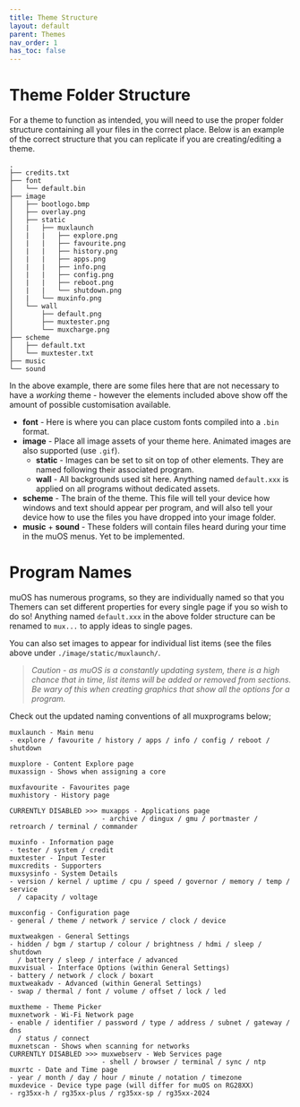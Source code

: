 ```yaml
---
title: Theme Structure
layout: default
parent: Themes
nav_order: 1
has_toc: false
---
```


# Theme Folder Structure
For a theme to function as intended, you will need to use the proper folder structure containing all your files in the correct
place. Below is an example of the correct structure that you can replicate if you are creating/editing a theme.

```
.
├── credits.txt
├── font
│   └── default.bin
├── image
│   ├── bootlogo.bmp
│   ├── overlay.png
│   ├── static
│   |   ├── muxlaunch
│   |   |   ├── explore.png
│   |   |   ├── favourite.png
│   |   |   ├── history.png
│   |   |   ├── apps.png
│   |   |   ├── info.png
│   |   |   ├── config.png
│   |   |   ├── reboot.png
│   |   |   └── shutdown.png
│   |   └── muxinfo.png
│   └── wall
│       ├── default.png
│       ├── muxtester.png
│       └── muxcharge.png
├── scheme
│   ├── default.txt
│   └── muxtester.txt
├── music
└── sound  
```
In the above example, there are some files here that are not necessary to have a *working* theme - however the elements included
above show off the amount of possible customisation available.
- **font** - Here is where you can place custom fonts compiled into a `.bin` format.
- **image** - Place all image assets of your theme here. Animated images are also supported (use `.gif`).
  - **static** - Images can be set to sit on top of other elements. They are named following their associated program.
  - **wall** - All backgrounds used sit here. Anything named `default.xxx` is applied on all programs without dedicated assets.
- **scheme** - The brain of the theme. This file will tell your device how windows and text should appear per program, and will also
               tell your device how to use the files you have dropped into your image folder.
- **music** + **sound** - These folders will contain files heard during your time in the muOS menus. Yet to be implemented.
  
# Program Names
muOS has numerous programs, so they are individually named so that you Themers can set different properties for every single page if
you so wish to do so!
Anything named ```default.xxx``` in the above folder structure can be renamed to  ```mux...``` to apply ideas to single pages.

You can also set images to appear for individual list items (see the files above under `./image/static/muxlaunch/`. 
> *Caution - as muOS is a constantly updating system, there is a high chance that in time, list items will be added or removed
from sections. Be wary of this when creating graphics that show all the options for a program.*

Check out the updated naming conventions of all muxprograms below;
```
muxlaunch - Main menu
- explore / favourite / history / apps / info / config / reboot / shutdown

muxplore - Content Explore page
muxassign - Shows when assigning a core

muxfavourite - Favourites page
muxhistory - History page

CURRENTLY DISABLED >>> muxapps - Applications page
                       - archive / dingux / gmu / portmaster / retroarch / terminal / commander

muxinfo - Information page
- tester / system / credit
muxtester - Input Tester
muxcredits - Supporters
muxsysinfo - System Details
- version / kernel / uptime / cpu / speed / governor / memory / temp / service
  / capacity / voltage

muxconfig - Configuration page
- general / theme / network / service / clock / device

muxtweakgen - General Settings
- hidden / bgm / startup / colour / brightness / hdmi / sleep / shutdown
  / battery / sleep / interface / advanced
muxvisual - Interface Options (within General Settings)
- battery / network / clock / boxart
muxtweakadv - Advanced (within General Settings)
- swap / thermal / font / volume / offset / lock / led

muxtheme - Theme Picker
muxnetwork - Wi-Fi Network page
- enable / identifier / password / type / address / subnet / gateway / dns
  / status / connect
muxnetscan - Shows when scanning for networks
CURRENTLY DISABLED >>> muxwebserv - Web Services page
                       - shell / browser / terminal / sync / ntp
muxrtc - Date and Time page
- year / month / day / hour / minute / notation / timezone
muxdevice - Device type page (will differ for muOS on RG28XX)
- rg35xx-h / rg35xx-plus / rg35xx-sp / rg35xx-2024
```
